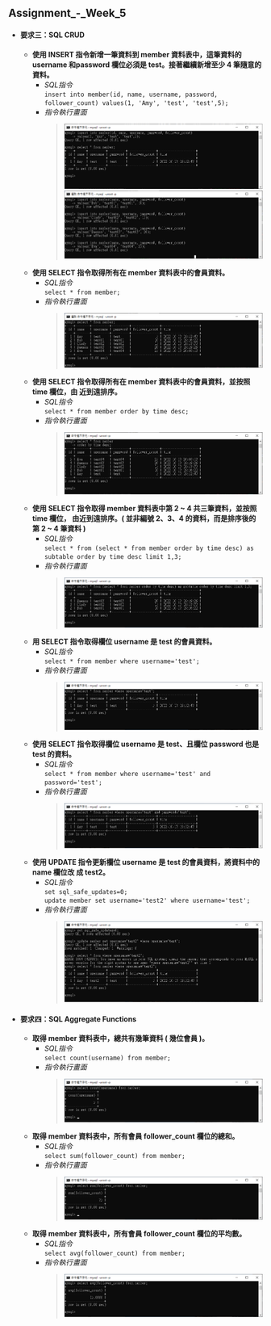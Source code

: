 ## Assignment_-_Week_5
* #### **要求三：SQL CRUD**
  * **使⽤ INSERT 指令新增⼀筆資料到 member 資料表中，這筆資料的 username 和password 欄位必須是 test。接著繼續新增⾄少 4 筆隨意的資料。**
    * *SQL指令*<br>
      `insert into member(id, name, username, password, follower_count) values(1, 'Amy', 'test', 'test',5);`
    * *指令執行畫面*
      > ![](https://github.com/hayleychangs/glowing-parakeet/blob/main/week-5/pics/3-1.png)
        ![](https://github.com/hayleychangs/glowing-parakeet/blob/main/week-5/pics/3-1-1.png)<br>
  * **使⽤ SELECT 指令取得所有在 member 資料表中的會員資料。** 
    * *SQL指令*<br>
      `select * from member;`
    * *指令執行畫面*
      > ![](https://github.com/hayleychangs/glowing-parakeet/blob/main/week-5/pics/3-2.png)<br>
  * **使⽤ SELECT 指令取得所有在 member 資料表中的會員資料，並按照 time 欄位，由 近到遠排序。**
    * *SQL指令*<br>
      `select * from member order by time desc;`
    * *指令執行畫面*
      > ![](https://github.com/hayleychangs/glowing-parakeet/blob/main/week-5/pics/3-3.png)<br>
  * **使⽤ SELECT 指令取得 member 資料表中第 2 ~ 4 共三筆資料，並按照 time 欄位， 由近到遠排序。( 並非編號 2、3、4 的資料，⽽是排序後的第 2 ~ 4 筆資料 )**
    * *SQL指令*<br>
      `select * from (select * from member order by time desc) as subtable order by time desc limit 1,3;`
    * *指令執行畫面*
      >  ![](https://github.com/hayleychangs/glowing-parakeet/blob/main/week-5/pics/3-4.png)<br>
  * **⽤ SELECT 指令取得欄位 username 是 test 的會員資料。**
    * *SQL指令*<br>
      `select * from member where username='test';`
    * *指令執行畫面*
      >  ![](https://github.com/hayleychangs/glowing-parakeet/blob/main/week-5/pics/3-5.png)<br>
  * **使⽤ SELECT 指令取得欄位 username 是 test、且欄位 password 也是 test 的資料。**
    * *SQL指令*<br>
      `select * from member where username='test' and password='test';`
    * *指令執行畫面*
      >  ![](https://github.com/hayleychangs/glowing-parakeet/blob/main/week-5/pics/3-6.png)<br>
  * **使⽤ UPDATE 指令更新欄位 username 是 test 的會員資料，將資料中的 name 欄位改 成 test2。**
    * *SQL指令*<br>
      `set sql_safe_updates=0;`<br>
      `update member set username='test2' where username='test';`
    * *指令執行畫面*
      >  ![](https://github.com/hayleychangs/glowing-parakeet/blob/main/week-5/pics/3-7.png)<br>
* #### **要求四：SQL Aggregate Functions**
  * **取得 member 資料表中，總共有幾筆資料 ( 幾位會員 )。**
    * *SQL指令*<br>
      `select count(username) from member;`
    * *指令執行畫面*
      >  ![](https://github.com/hayleychangs/glowing-parakeet/blob/main/week-5/pics/4-1.png)<br>
  * **取得 member 資料表中，所有會員 follower_count 欄位的總和。**
    * *SQL指令*<br>
      `select sum(follower_count) from member;`
    * *指令執行畫面*
      >  ![](https://github.com/hayleychangs/glowing-parakeet/blob/main/week-5/pics/4-2.png)<br>
  * **取得 member 資料表中，所有會員 follower_count 欄位的平均數。**
    * *SQL指令*<br>
      `select avg(follower_count) from member;`
    * *指令執行畫面*
      >  ![](https://github.com/hayleychangs/glowing-parakeet/blob/main/week-5/pics/4-3.png)<br>
      
